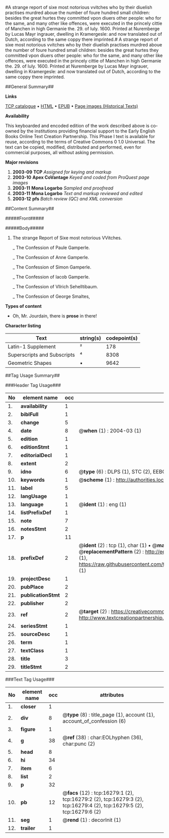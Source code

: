 #A strange report of sixe most notorious vvitches who by their diuelish practises murdred aboue the number of foure hundred small children: besides the great hurtes they committed vpon diuers other people: who for the same, and many other like offences, were executed in the princely cittie of Manchen in high Germanie the. 29. of Iuly. 1600. Printed at Nuremberge by Lucas Mayr ingrauer, dwelling in Kramergesle: and now translated out of Dutch, according to the same coppy there imprinted.#
A strange report of sixe most notorious vvitches who by their diuelish practises murdred aboue the number of foure hundred small children: besides the great hurtes they committed vpon diuers other people: who for the same, and many other like offences, were executed in the princely cittie of Manchen in high Germanie the. 29. of Iuly. 1600. Printed at Nuremberge by Lucas Mayr ingrauer, dwelling in Kramergesle: and now translated out of Dutch, according to the same coppy there imprinted.

##General Summary##

**Links**

[TCP catalogue](http://www.ota.ox.ac.uk/tcp/)  • 
[HTML](http://tei.it.ox.ac.uk/tcp/Texts-HTML/free/A10/A10616.html)  • 
[EPUB](http://tei.it.ox.ac.uk/tcp/Texts-EPUB/free/A10/A10616.epub) • 
[Page images (Historical Texts)](https://data.historicaltexts.jisc.ac.uk/view?pubId=eebo-99851026e&pageId=eebo-99851026e-16279-1)

**Availability**

This keyboarded and encoded edition of the
	       work described above is co-owned by the institutions
	       providing financial support to the Early English Books
	       Online Text Creation Partnership. This Phase I text is
	       available for reuse, according to the terms of Creative
	       Commons 0 1.0 Universal. The text can be copied,
	       modified, distributed and performed, even for
	       commercial purposes, all without asking permission.

**Major revisions**

1. __2003-09__ __TCP__ *Assigned for keying and markup*
1. __2003-10__ __Apex CoVantage__ *Keyed and coded from ProQuest page images*
1. __2003-11__ __Mona Logarbo__ *Sampled and proofread*
1. __2003-11__ __Mona Logarbo__ *Text and markup reviewed and edited*
1. __2003-12__ __pfs__ *Batch review (QC) and XML conversion*

##Content Summary##

#####Front#####

#####Body#####

1. The strange Report of Sixe most notorious VVitches.

    _ The Confession of Paule Gamperle.

    _ The Confession of Anne Gamperle.

    _ The Confession of Simon Gamperle.

    _ The Confession of Iacob Gamperle.

    _ The Confession of Vllrich Sehelltibaum.

    _ The Confession of George Smaltes,

**Types of content**

  * Oh, Mr. Jourdain, there is **prose** in there!

**Character listing**


|Text|string(s)|codepoint(s)|
|---|---|---|
|Latin-1 Supplement|²|178|
|Superscripts             and Subscripts|⁴|8308|
|Geometric Shapes|▪|9642|

##Tag Usage Summary##

###Header Tag Usage###

|No|element name|occ|attributes|
|---|---|---|---|
|1.|__availability__|1||
|2.|__biblFull__|1||
|3.|__change__|5||
|4.|__date__|8| @__when__ (1) : 2004-03 (1)|
|5.|__edition__|1||
|6.|__editionStmt__|1||
|7.|__editorialDecl__|1||
|8.|__extent__|2||
|9.|__idno__|6| @__type__ (6) : DLPS (1), STC (2), EEBO-CITATION (1), PROQUEST (1), VID (1)|
|10.|__keywords__|1| @__scheme__ (1) : http://authorities.loc.gov/ (1)|
|11.|__label__|5||
|12.|__langUsage__|1||
|13.|__language__|1| @__ident__ (1) : eng (1)|
|14.|__listPrefixDef__|1||
|15.|__note__|7||
|16.|__notesStmt__|2||
|17.|__p__|11||
|18.|__prefixDef__|2| @__ident__ (2) : tcp (1), char (1)  •  @__matchPattern__ (2) : ([0-9\-]+):([0-9IVX]+) (1), (.+) (1)  •  @__replacementPattern__ (2) : http://eebo.chadwyck.com/downloadtiff?vid=$1&page=$2 (1), https://raw.githubusercontent.com/textcreationpartnership/Texts/master/tcpchars.xml#$1 (1)|
|19.|__projectDesc__|1||
|20.|__pubPlace__|2||
|21.|__publicationStmt__|2||
|22.|__publisher__|2||
|23.|__ref__|2| @__target__ (2) : https://creativecommons.org/publicdomain/zero/1.0/ (1), http://www.textcreationpartnership.org/docs/. (1)|
|24.|__seriesStmt__|1||
|25.|__sourceDesc__|1||
|26.|__term__|1||
|27.|__textClass__|1||
|28.|__title__|3||
|29.|__titleStmt__|2||


###Text Tag Usage###

|No|element name|occ|attributes|
|---|---|---|---|
|1.|__closer__|1||
|2.|__div__|8| @__type__ (8) : title_page (1), account (1), account_of_confession (6)|
|3.|__figure__|1||
|4.|__g__|38| @__ref__ (38) : char:EOLhyphen (36), char:punc (2)|
|5.|__head__|8||
|6.|__hi__|34||
|7.|__item__|6||
|8.|__list__|2||
|9.|__p__|32||
|10.|__pb__|12| @__facs__ (12) : tcp:16279:1 (2), tcp:16279:2 (2), tcp:16279:3 (2), tcp:16279:4 (2), tcp:16279:5 (2), tcp:16279:6 (2)|
|11.|__seg__|1| @__rend__ (1) : decorInit (1)|
|12.|__trailer__|1||

